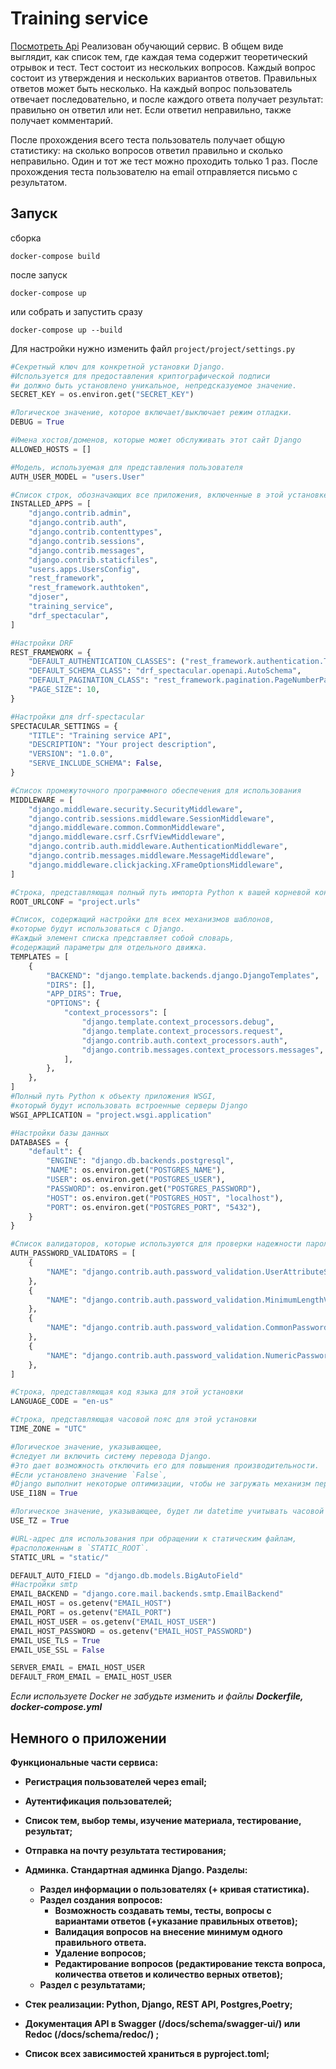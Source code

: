 # Training service
[Посмотреть Api](https://seregaalhimenko.github.io/training-service_swager/)
Реализован обучающий сервис. В общем виде выглядит, как список тем, где каждая тема содержит теоретический отрывок и тест. Тест состоит из нескольких вопросов. Каждый вопрос состоит из утверждения и нескольких вариантов ответов. Правильных ответов может быть несколько. На каждый вопрос пользователь отвечает последовательно, и после каждого ответа получает результат: правильно он ответил или нет. Если ответил неправильно, также получает комментарий.

После прохождения всего теста пользователь получает общую статистику: на сколько вопросов ответил правильно и сколько неправильно. Один и тот же тест можно проходить только 1 раз. После прохождения теста пользователю на email отправляется письмо с результатом.
## Запуск
сборка

`docker-compose build`

после запуск

`docker-compose up`

или собрать и запустить сразу

`docker-compose up --build`

Для настройки нужно изменить файл `project/project/settings.py `  

```python
#Секретный ключ для конкретной установки Django. 
#Используется для предоставления криптографической подписи
#и должно быть установлено уникальное, непредсказуемое значение.
SECRET_KEY = os.environ.get("SECRET_KEY")

#Логическое значение, которое включает/выключает режим отладки.
DEBUG = True

#Имена хостов/доменов, которые может обслуживать этот сайт Django
ALLOWED_HOSTS = []

#Модель, используемая для представления пользователя
AUTH_USER_MODEL = "users.User"

#Список строк, обозначающих все приложения, включенные в этой установке Django
INSTALLED_APPS = [
	"django.contrib.admin",
	"django.contrib.auth",
	"django.contrib.contenttypes",
	"django.contrib.sessions",
	"django.contrib.messages",
	"django.contrib.staticfiles",
	"users.apps.UsersConfig",
	"rest_framework",
	"rest_framework.authtoken",
	"djoser",
	"training_service",
	"drf_spectacular",
]

#Настройки DRF 
REST_FRAMEWORK = {
	"DEFAULT_AUTHENTICATION_CLASSES": ("rest_framework.authentication.TokenAuthentication",),
	"DEFAULT_SCHEMA_CLASS": "drf_spectacular.openapi.AutoSchema",
	"DEFAULT_PAGINATION_CLASS": "rest_framework.pagination.PageNumberPagination",
	"PAGE_SIZE": 10,
}

#Настройки для drf-spectacular
SPECTACULAR_SETTINGS = {
	"TITLE": "Training service API",
	"DESCRIPTION": "Your project description",
	"VERSION": "1.0.0",
	"SERVE_INCLUDE_SCHEMA": False,
}

#Список промежуточного программного обеспечения для использования
MIDDLEWARE = [
	"django.middleware.security.SecurityMiddleware",
	"django.contrib.sessions.middleware.SessionMiddleware",
	"django.middleware.common.CommonMiddleware",
	"django.middleware.csrf.CsrfViewMiddleware",
	"django.contrib.auth.middleware.AuthenticationMiddleware",
	"django.contrib.messages.middleware.MessageMiddleware",
	"django.middleware.clickjacking.XFrameOptionsMiddleware",
]

#Строка, представляющая полный путь импорта Python к вашей корневой конфигурации URL
ROOT_URLCONF = "project.urls"

#Список, содержащий настройки для всех механизмов шаблонов, 
#которые будут использоваться с Django. 
#Каждый элемент списка представляет собой словарь, 
#содержащий параметры для отдельного движка.
TEMPLATES = [
	{
		"BACKEND": "django.template.backends.django.DjangoTemplates",
		"DIRS": [],
		"APP_DIRS": True,
		"OPTIONS": {
			"context_processors": [
				"django.template.context_processors.debug",
				"django.template.context_processors.request",
				"django.contrib.auth.context_processors.auth",
				"django.contrib.messages.context_processors.messages",
			],
		},
	},
]
#Полный путь Python к объекту приложения WSGI, 
#который будут использовать встроенные серверы Django
WSGI_APPLICATION = "project.wsgi.application"

#Настройки базы данных 
DATABASES = {
	"default": {
		"ENGINE": "django.db.backends.postgresql",
		"NAME": os.environ.get("POSTGRES_NAME"),
		"USER": os.environ.get("POSTGRES_USER"),
		"PASSWORD": os.environ.get("POSTGRES_PASSWORD"),
		"HOST": os.environ.get("POSTGRES_HOST", "localhost"),
		"PORT": os.environ.get("POSTGRES_PORT", "5432"),
	}
}

#Список валидаторов, которые используются для проверки надежности паролей пользователей
AUTH_PASSWORD_VALIDATORS = [
	{
		"NAME": "django.contrib.auth.password_validation.UserAttributeSimilarityValidator",
	},
	{
		"NAME": "django.contrib.auth.password_validation.MinimumLengthValidator",
	},
	{
		"NAME": "django.contrib.auth.password_validation.CommonPasswordValidator",
	},
	{
		"NAME": "django.contrib.auth.password_validation.NumericPasswordValidator",
	},
]

#Строка, представляющая код языка для этой установки
LANGUAGE_CODE = "en-us"

#Строка, представляющая часовой пояс для этой установки
TIME_ZONE = "UTC"

#Логическое значение, указывающее, 
#следует ли включить систему перевода Django. 
#Это дает возможность отключить его для повышения производительности. 
#Если установлено значение `False`, 
#Django выполнит некоторые оптимизации, чтобы не загружать механизм перевода.
USE_I18N = True

#Логическое значение, указывающее, будет ли datetime учитывать часовой пояс по умолчанию или нет
USE_TZ = True

#URL-адрес для использования при обращении к статическим файлам, 
#расположенным в `STATIC_ROOT`.
STATIC_URL = "static/"

DEFAULT_AUTO_FIELD = "django.db.models.BigAutoField"
#Настройки smtp
EMAIL_BACKEND = "django.core.mail.backends.smtp.EmailBackend"
EMAIL_HOST = os.getenv("EMAIL_HOST")
EMAIL_PORT = os.getenv("EMAIL_PORT")
EMAIL_HOST_USER = os.getenv("EMAIL_HOST_USER")
EMAIL_HOST_PASSWORD = os.getenv("EMAIL_HOST_PASSWORD")
EMAIL_USE_TLS = True
EMAIL_USE_SSL = False

SERVER_EMAIL = EMAIL_HOST_USER
DEFAULT_FROM_EMAIL = EMAIL_HOST_USER
```

*Если используете Docker не забудьте изменить и файлы **Dockerfile, docker-compose.yml***
## Немного о приложении
**Функциональные части сервиса:**

-   **Регистрация пользователей через email;**
   
-   **Аутентификация пользователей;**
    
-   **Список тем, выбор темы, изучение материала, тестирование, результат;**
    
-   **Отправка на почту результата тестирования;**
    
-   **Админка. Стандартная админка Django. Разделы:**
    -   **Раздел информации о пользователях (+ кривая  статистика).**
    -   **Раздел создания вопросов:**
        -   **Возможность создавать темы, тесты, вопросы с вариантами ответов (+указание правильных ответов);**
        -   **Валидация вопросов на внесение минимум одного правильного ответа.**
        -   **Удаление вопросов;**
        -   **Редактирование вопросов (редактирование текста вопроса, количества ответов и количество верных ответов);**
    -   **Раздел с результатами;**
   
-   **Стек реализации: Python, Django, REST API, Postgres,Poetry;**
-   **Документация API  в Swagger (/docs/schema/swagger-ui/) или Redoc (/docs/schema/redoc/) ;**
-   **Список всех зависимостей  храниться в pyproject.toml;**
